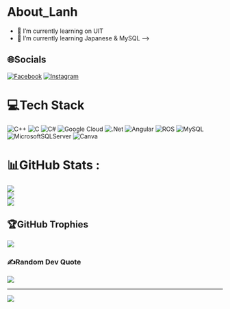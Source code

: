 # About_Lanh
- 🔭 I’m currently learning on UIT
- 🌱 I’m currently learning Japanese & MySQL 
-->
## 🌐Socials
[![Facebook](https://img.shields.io/badge/Facebook-%231877F2.svg?logo=Facebook&logoColor=white)](https://www.facebook.com/ntla10032004.NTLA) [![Instagram](https://img.shields.io/badge/Instagram-%23E4405F.svg?logo=Instagram&logoColor=white)](http://www.instagram.com/anhyeu10324) 

# 💻Tech Stack
![C++](https://img.shields.io/badge/c++-%2300599C.svg?style=plastic&logo=c%2B%2B&logoColor=white) ![C](https://img.shields.io/badge/c-%2300599C.svg?style=plastic&logo=c&logoColor=white) ![C#](https://img.shields.io/badge/c%23-%23239120.svg?style=plastic&logo=c-sharp&logoColor=white) ![Google Cloud](https://img.shields.io/badge/Google%20Cloud-%234285F4.svg?style=plastic&logo=google-cloud&logoColor=white) ![.Net](https://img.shields.io/badge/.NET-5C2D91?style=plastic&logo=.net&logoColor=white) ![Angular](https://img.shields.io/badge/angular-%23DD0031.svg?style=plastic&logo=angular&logoColor=white) ![ROS](https://img.shields.io/badge/ros-%230A0FF9.svg?style=plastic&logo=ros&logoColor=white) ![MySQL](https://img.shields.io/badge/mysql-%2300f.svg?style=plastic&logo=mysql&logoColor=white) ![MicrosoftSQLServer](https://img.shields.io/badge/Microsoft%20SQL%20Sever-CC2927?style=plastic&logo=microsoft%20sql%20server&logoColor=white) ![Canva](https://img.shields.io/badge/Canva-%2300C4CC.svg?style=plastic&logo=Canva&logoColor=white)
# 📊GitHub Stats :
![](https://github-readme-stats.vercel.app/api?username=Ntla005246&theme=radical&hide_border=false&include_all_commits=false&count_private=false)<br/>
![](https://github-readme-streak-stats.herokuapp.com/?user=Ntla005246&theme=radical&hide_border=false)<br/>
![](https://github-readme-stats.vercel.app/api/top-langs/?username=Ntla005246&theme=radical&hide_border=false&include_all_commits=false&count_private=false&layout=compact)

## 🏆GitHub Trophies
![](https://github-trophies.vercel.app/?username=Ntla005246&theme=radical&no-frame=false&no-bg=false&margin-w=4)

### ✍️Random Dev Quote
![](https://quotes-github-readme.vercel.app/api?type=horizontal&theme=dark)

---
[![](https://visitcount.itsvg.in/api?id=Ntla005246&icon=0&color=0)](https://visitcount.itsvg.in)
